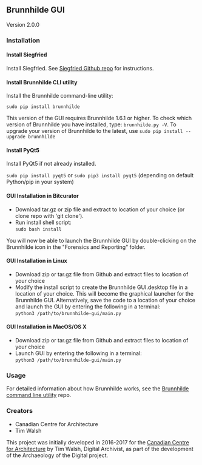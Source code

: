 ## Brunnhilde GUI  
Version 2.0.0

### Installation  

#### Install Siegfried  

Install Siegfried. See [Siegfried Github repo](https://github.com/richardlehane/siegfried/) for instructions.

#### Install Brunnhilde CLI utility  

Install the Brunnhilde command-line utility:

`sudo pip install brunnhilde`

This version of the GUI requires Brunnhilde 1.6.1 or higher. To check which version of Brunnhilde you have installed, type: `brunnhilde.py -V`. To upgrade your version of Brunnhilde to the latest, use `sudo pip install --upgrade brunnhilde`

#### Install PyQt5  

Install PyQt5 if not already installed.  

`sudo pip install pyqt5` or `sudo pip3 install pyqt5` (depending on default Python/pip in your system)

#### GUI Installation in Bitcurator  

* Download tar.gz or zip file and extract to location of your choice (or clone repo with 'git clone').  
* Run install shell script:  
`sudo bash install`  

You will now be able to launch the Brunnhilde GUI by double-clicking on the Brunnhilde icon in the "Forensics and Reporting" folder.  

#### GUI Installation in Linux

* Download zip or tar.gz file from Github and extract files to location of your choice  
* Modify the install script to create the Brunnhilde GUI.desktop file in a location of your choice. This will become the graphical launcher for the Brunnhilde GUI. Alternatively, save the code to a location of your choice and launch the GUI by entering the following in a terminal:   
`python3 /path/to/brunnhilde-gui/main.py`  

#### GUI Installation in MacOS/OS X  

* Download zip or tar.gz file from Github and extract files to location of your choice  
* Launch GUI by entering the following in a terminal:  
`python3 /path/to/brunnhilde-gui/main.py`  

### Usage  

For detailed information about how Brunnhilde works, see the [Brunnhilde command line utility](https://github.com/timothyryanwalsh/brunnhilde) repo.  

### Creators

* Canadian Centre for Architecture
* Tim Walsh

This project was initially developed in 2016-2017 for the [Canadian Centre for Architecture](https://www.cca.qc.ca) by Tim Walsh, Digital Archivist, as part of the development of the Archaeology of the Digital project.
